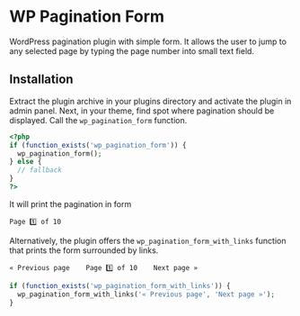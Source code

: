 # WP Pagination Form
WordPress pagination plugin with simple form.
It allows the user to jump to any selected page by typing the page number into small text field.

## Installation
Extract the plugin archive in your plugins directory and activate the plugin in admin panel.
Next, in your theme, find spot where pagination should be displayed. Call the `wp_pagination_form` function.

```php
<?php
if (function_exists('wp_pagination_form')) {
  wp_pagination_form();
} else {
  // fallback
}
?>
```

It will print the pagination in form
```
Page 1️⃣ of 10
```

Alternatively, the plugin offers the `wp_pagination_form_with_links` function that prints the form surrounded by links.

```
« Previous page    Page 1️⃣ of 10    Next page »
```

```php
if (function_exists('wp_pagination_form_with_links')) {
  wp_pagination_form_with_links('« Previous page', 'Next page »');
}
```
